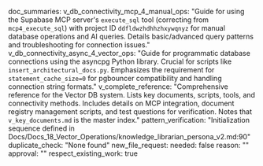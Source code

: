 doc_summaries:
  v_db_connectivity_mcp_4_manual_ops: "Guide for using the Supabase MCP server's `execute_sql` tool (correcting from `mcp4_execute_sql`) with project ID `ddfldwzhdhhzhxywqnyz` for manual database operations and AI queries. Details basic/advanced query patterns and troubleshooting for connection issues."
  v_db_connectivity_async_4_vector_ops: "Guide for programmatic database connections using the asyncpg Python library. Crucial for scripts like `insert_architectural_docs.py`. Emphasizes the requirement for `statement_cache_size=0` for pgbouncer compatibility and handling connection string formats."
  v_complete_reference: "Comprehensive reference for the Vector DB system. Lists key documents, scripts, tools, and connectivity methods. Includes details on MCP integration, document registry management scripts, and test questions for verification. Notes that `v_key_documents.md` is the master index."
pattern_verification: "Initialization sequence defined in Docs/Docs_18_Vector_Operations/knowledge_librarian_persona_v2.md:90"
duplicate_check: "None found"
new_file_request:
  needed: false
  reason: ""
  approval: ""
respect_existing_work: true